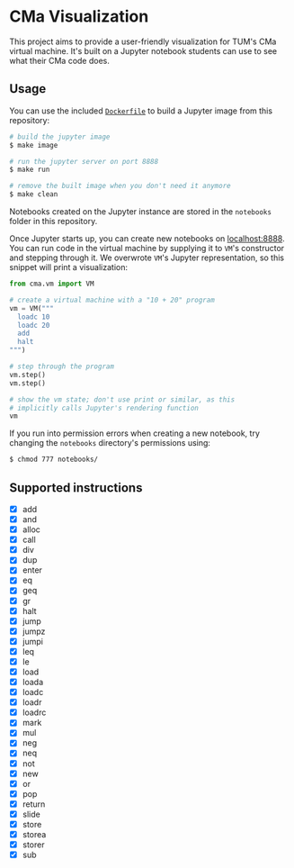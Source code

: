 # CMa Visualization

This project aims to provide a user-friendly visualization for TUM's CMa virtual machine. It's built on a Jupyter notebook students can use to see what their CMa code does.

## Usage

You can use the included [`Dockerfile`](Dockerfile) to build a Jupyter image from this repository:

```bash
# build the jupyter image
$ make image

# run the jupyter server on port 8888
$ make run

# remove the built image when you don't need it anymore
$ make clean
```

Notebooks created on the Jupyter instance are stored in the `notebooks` folder in this repository.

Once Jupyter starts up, you can create new notebooks on [localhost:8888](http://localhost:8888). You can run code in the virtual machine by supplying it to `VM`'s constructor and stepping through it. We overwrote `VM`'s Jupyter representation, so this snippet will print a visualization:

```python
from cma.vm import VM

# create a virtual machine with a "10 + 20" program
vm = VM("""
  loadc 10
  loadc 20
  add
  halt
""")

# step through the program
vm.step()
vm.step()

# show the vm state; don't use print or similar, as this
# implicitly calls Jupyter's rendering function
vm
```

If you run into permission errors when creating a new notebook, try changing the `notebooks` directory's permissions using:

```bash
$ chmod 777 notebooks/
```

## Supported instructions

-   [x] add
-   [x] and
-   [x] alloc
-   [x] call
-   [x] div
-   [x] dup
-   [x] enter
-   [x] eq
-   [x] geq
-   [x] gr
-   [x] halt
-   [x] jump
-   [x] jumpz
-   [x] jumpi
-   [x] leq
-   [x] le
-   [x] load
-   [x] loada
-   [x] loadc
-   [x] loadr
-   [x] loadrc
-   [x] mark
-   [x] mul
-   [x] neg
-   [x] neq
-   [x] not
-   [x] new
-   [x] or
-   [x] pop
-   [x] return
-   [x] slide
-   [x] store
-   [x] storea
-   [x] storer
-   [x] sub
